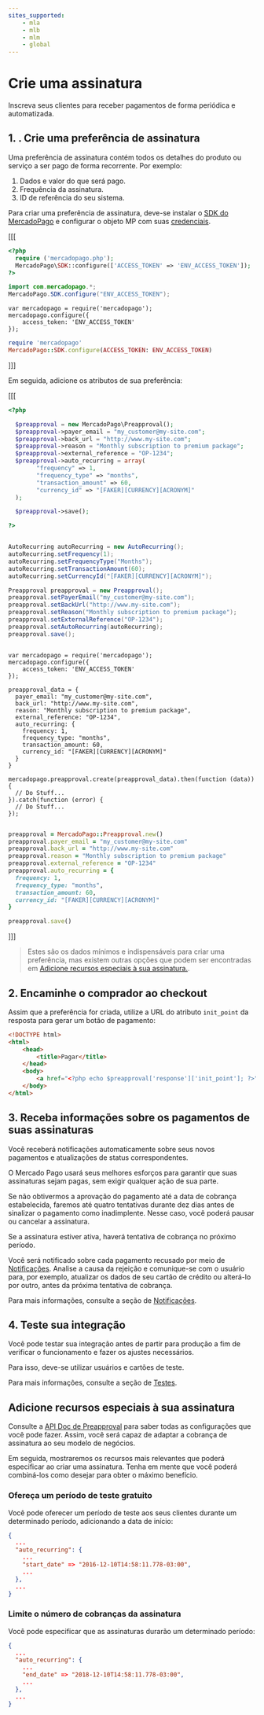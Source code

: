 ```yaml
---
sites_supported:
    - mla
    - mlb
    - mlm
    - global
---
```


# Crie uma assinatura

Inscreva seus clientes para receber pagamentos de forma periódica e automatizada.

## 1. . Crie uma preferência de assinatura

Uma preferência de assinatura contém todos os detalhes do produto ou serviço a ser pago de forma recorrente. Por exemplo:

1. Dados e valor do que será pago.
2. Frequência da assinatura.
3. ID de referência do seu sistema.

Para criar uma preferência de assinatura, deve-se instalar o [SDK do MercadoPago](/plugins) e configurar o objeto MP com suas [credenciais](https://www.mercadopago.com.ar/account/credentials?type=basic).

[[[
```php
<?php
  require ('mercadopago.php');
  MercadoPago\SDK::configure(['ACCESS_TOKEN' => 'ENV_ACCESS_TOKEN']);
?>
```
```java
import com.mercadopago.*;
MercadoPago.SDK.configure("ENV_ACCESS_TOKEN");
```
```node
var mercadopago = require('mercadopago');
mercadopago.configure({
    access_token: 'ENV_ACCESS_TOKEN'
});
```
```ruby
require 'mercadopago'
MercadoPago::SDK.configure(ACCESS_TOKEN: ENV_ACCESS_TOKEN)
```
]]]

Em seguida, adicione os atributos de sua preferência:

[[[
```php
<?php

  $preapproval = new MercadoPago\Preapproval();
  $preapproval->payer_email = "my_customer@my-site.com";
  $preapproval->back_url = "http://www.my-site.com";
  $preapproval->reason = "Monthly subscription to premium package";
  $preapproval->external_reference = "OP-1234";
  $preapproval->auto_recurring = array(
		"frequency" => 1,
		"frequency_type" => "months",
		"transaction_amount" => 60,
		"currency_id" => "[FAKER][CURRENCY][ACRONYM]"
  );

  $preapproval->save();

?>
```
```java

AutoRecurring autoRecurring = new AutoRecurring();
autoRecurring.setFrequency(1);
autoRecurring.setFrequencyType("Months");
autoRecurring.setTransactionAmount(60);
autoRecurring.setCurrencyId("[FAKER][CURRENCY][ACRONYM]");

Preapproval preapproval = new Preapproval();
preapproval.setPayerEmail("my_customer@my-site.com");
preapproval.setBackUrl("http://www.my-site.com");
preapproval.setReason("Monthly subscription to premium package");
preapproval.setExternalReference("OP-1234");
preapproval.setAutoRecurring(autoRecurring);
preapproval.save();

```
```node

var mercadopago = require('mercadopago');
mercadopago.configure({
    access_token: 'ENV_ACCESS_TOKEN'
});

preapproval_data = {
  payer_email: "my_customer@my-site.com",
  back_url: "http://www.my-site.com",
  reason: "Monthly subscription to premium package",
  external_reference: "OP-1234",
  auto_recurring: {
    frequency: 1,
    frequency_type: "months",
    transaction_amount: 60,
    currency_id: "[FAKER][CURRENCY][ACRONYM]"
  }
}

mercadopago.preapproval.create(preapproval_data).then(function (data)) {
  // Do Stuff...
}).catch(function (error) {
  // Do Stuff...
});

```
```ruby

preapproval = MercadoPago::Preapproval.new()
preapproval.payer_email = "my_customer@my-site.com"
preapproval.back_url = "http://www.my-site.com"
preapproval.reason = "Monthly subscription to premium package"
preapproval.external_reference = "OP-1234"
preapproval.auto_recurring = {
  frequency: 1,
  frequency_type: "months",
  transaction_amount: 60,
  currency_id: "[FAKER][CURRENCY][ACRONYM]"
}

preapproval.save()

```
]]]


> Estes são os dados mínimos e indispensáveis para criar uma preferência, mas existem outras opções que podem ser encontradas em [Adicione recursos especiais à sua assinatura.](#Adicione-recursos-especiais-à-sua-assinatura).


## 2. Encaminhe o comprador ao checkout

Assim que a preferência for criada, utilize a URL do atributo `init_point` da resposta para gerar um botão de pagamento:

```html
<!DOCTYPE html>
<html>
	<head>
		<title>Pagar</title>
	</head>
	<body>
		<a href="<?php echo $preapproval['response']['init_point']; ?>">Subscribe!</a>
	</body>
</html>
```

## 3. Receba informações sobre os pagamentos de suas assinaturas

Você receberá notificações automaticamente sobre seus novos pagamentos e atualizações de status correspondentes.

O Mercado Pago usará seus melhores esforços para garantir que suas assinaturas sejam pagas, sem exigir qualquer ação de sua parte.

Se não obtivermos a aprovação do pagamento até a data de cobrança estabelecida, faremos até quatro tentativas durante dez dias antes de sinalizar o pagamento como inadimplente. Nesse caso, você poderá pausar ou cancelar a assinatura.

Se a assinatura estiver ativa, haverá tentativa de cobrança no próximo período.

Você será notificado sobre cada pagamento recusado por meio de [Notificações](../../notifications/ipn). Analise a causa da rejeição e comunique-se com o usuário para, por exemplo, atualizar os dados de seu cartão de crédito ou alterá-lo por outro, antes da próxima tentativa de cobrança.

Para mais informações, consulte a seção de [Notificações](https://www.mercadopago.com.br/developers/pt/guides/notifications/ipn).


## 4. Teste sua integração

Você pode testar sua integração antes de partir para produção a fim de verificar o funcionamento e fazer os ajustes necessários.

Para isso, deve-se utilizar usuários e cartões de teste.

Para mais informações, consulte a seção de [Testes](https://www.mercadopago.com.br/developers/pt/guides/payments/api/testing).

## Adicione recursos especiais à sua assinatura

Consulte a [API Doc de Preapproval](#) para saber todas as configurações que você pode fazer. Assim, você será capaz de adaptar a cobrança de assinatura ao seu modelo de negócios.

Em seguida, mostraremos os recursos mais relevantes que poderá especificar ao criar uma assinatura. Tenha em mente que você poderá combiná-los como desejar para obter o máximo benefício.

### Ofereça um período de teste gratuito

Você pode oferecer um período de teste aos seus clientes durante um determinado período, adicionando a data de início:

```json
{
  ...
  "auto_recurring": {
    ...
    "start_date" => "2016-12-10T14:58:11.778-03:00",
    ...
  },
  ...
}
```

### Limite o número de cobranças da assinatura

Você pode especificar que as assinaturas durarão um determinado período:

```json
{
  ...
  "auto_recurring": {
    ...
    "end_date" => "2018-12-10T14:58:11.778-03:00",
    ...
  },
  ...
}
```
